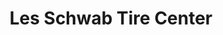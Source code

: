 ---
title: "Les Schwab Tire Center"
url: /pasco/les-schwab-tire-center-court-street/
shop: Reifen
---